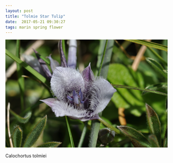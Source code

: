 ```yaml
---
layout: post
title: "Tolmie Star Tulip"
date:  2017-05-21 09:30:27
tags: marin spring flower 
---
```


![Tolmie Star Tulip](/images/pussy-ear.png)

Calochortus tolmiei

<!--more-->

